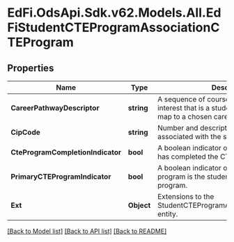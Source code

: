 # EdFi.OdsApi.Sdk.v62.Models.All.EdFiStudentCTEProgramAssociationCTEProgram

## Properties

Name | Type | Description | Notes
------------ | ------------- | ------------- | -------------
**CareerPathwayDescriptor** | **string** | A sequence of courses within an area of interest that is a student&#39;s educational road map to a chosen career. | 
**CipCode** | **string** | Number and description of the CIP code associated with the student&#39;s CTE program. | [optional] 
**CteProgramCompletionIndicator** | **bool** | A boolean indicator of whether the student has completed the CTE program. | [optional] 
**PrimaryCTEProgramIndicator** | **bool** | A boolean indicator of whether this CTE program is the student&#39;s primary CTE program. | [optional] 
**Ext** | **Object** | Extensions to the StudentCTEProgramAssociationCTEProgram entity. | [optional] 

[[Back to Model list]](../../README.md#documentation-for-models) [[Back to API list]](../../README.md#documentation-for-api-endpoints) [[Back to README]](../../README.md)

